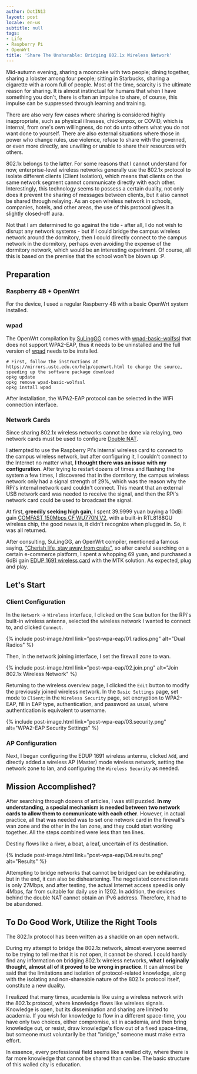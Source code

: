 ```yaml
---
author: DotIN13
layout: post
locale: en-us
subtitle: null
tags:
- Life
- Raspberry Pi
- OpenWrt
title: 'Share The Unsharable: Bridging 802.1x Wireless Network'
---
```


Mid-autumn evening, sharing a mooncake with two people; dining together, sharing a lobster among four people; sitting in Starbucks, sharing a cigarette with a room full of people. Most of the time, scarcity is the ultimate reason for sharing. It is almost instinctual for humans that when I have something you don't, there is often an impulse to share, of course, this impulse can be suppressed through learning and training.

There are also very few cases where sharing is considered highly inappropriate, such as physical illnesses, chickenpox, or COVID, which is internal, from one's own willingness, do not do unto others what you do not want done to yourself. There are also external situations where those in power who change rules, use violence, refuse to share with the governed, or even more directly, are unwilling or unable to share their resources with others.

802.1x belongs to the latter. For some reasons that I cannot understand for now, enterprise-level wireless networks generally use the 802.1x protocol to isolate different clients (Client Isolation), which means that clients on the same network segment cannot communicate directly with each other. Interestingly, this technology seems to possess a certain duality, not only does it prevent the sharing of messages between clients, but it also cannot be shared through relaying. As an open wireless network in schools, companies, hotels, and other areas, the use of this protocol gives it a slightly closed-off aura.

Not that I am determined to go against the tide - after all, I do not wish to disrupt any network systems - but if I could bridge the campus wireless network around the dormitory, then I could directly connect to the campus network in the dormitory, perhaps even avoiding the expense of the dormitory network, which would be an interesting experiment. Of course, all this is based on the premise that the school won't be blown up :P.

## Preparation

### Raspberry 4B + OpenWrt

For the device, I used a regular Raspberry 4B with a basic OpenWrt system installed.

### wpad

The OpenWrt compilation by [SuLingGG](https://mlapp.cn/) comes with [wpad-basic-wolfssl](https://openwrt.org/packages/pkgdata/wpad-basic-wolfssl) that does not support WPA2-EAP, thus it needs to be uninstalled and the full version of [wpad](https://openwrt.org/packages/pkgdata/wpad) needs to be installed.

```shell
# First, follow the instructions at https://mirrors.ustc.edu.cn/help/openwrt.html to change the source, speeding up the software package download
opkg update
opkg remove wpad-basic-wolfssl
opkg install wpad
```

After installation, the WPA2-EAP protocol can be selected in the WiFi connection interface.

### Network Cards

Since sharing 802.1x wireless networks cannot be done via relaying, two network cards must be used to configure [Double NAT](https://openwrt.org/docs/guide-user/network/switch_router_gateway_and_nat#openwrt_as_cascaded_router_behind_another_router_double_nat).

I attempted to use the Raspberry Pi's internal wireless card to connect to the campus wireless network, but after configuring it, I couldn't connect to the Internet no matter what, **I thought there was an issue with my configuration**. After trying to restart dozens of times and flashing the system a few times, I discovered that in the dormitory, the campus wireless network only had a signal strength of 29%, which was the reason why the RPi's internal network card couldn't connect. This meant that an external USB network card was needed to receive the signal, and then the RPi's network card could be used to broadcast the signal.

At first, **greedily seeking high gain**, I spent 39.9999 yuan buying a 10dBi gain [COMFAST 150Mbps CF WU770N V2](https://www.aliexpress.com/item/32805650319.html), with a built-in RTL8188GU wireless chip, the good news is, it didn't recognize when plugged in. So, it was all returned.

After consulting, SuLingGG, an OpenWrt compiler, mentioned a famous saying, [“Cherish life, stay away from crabs”](https://mlapp.cn/1009.html#USB-%E6%97%A0%E7%BA%BF%E7%BD%91%E5%8D%A1), so after careful searching on a certain e-commerce platform, I spent a whopping 69 yuan, and purchased a 6dBi gain [EDUP 1691 wireless card](http://www.edup.cn/202102011054-2/) with the MTK solution. As expected, plug and play.

## Let's Start

### Client Configuration

In the `Network` -> `Wireless` interface, I clicked on the `Scan` button for the RPi's built-in wireless antenna, selected the wireless network I wanted to connect to, and clicked `Connect`.

{% include post-image.html link="post-wpa-eap/01.radios.png" alt="Dual Radios" %}

Then, in the network joining interface, I set the firewall zone to wan.

{% include post-image.html link="post-wpa-eap/02.join.png" alt="Join 802.1x Wireless Network" %}

Returning to the wireless overview page, I clicked the `Edit` button to modify the previously joined wireless network. In the `Basic Settings` page, set mode to `Client`; in the `Wireless Security` page, set encryption to WPA2-EAP, fill in EAP type, authentication, and password as usual, where authentication is equivalent to username.

{% include post-image.html link="post-wpa-eap/03.security.png" alt="WPA2-EAP Security Settings" %}

### AP Configuration

Next, I began configuring the EDUP 1691 wireless antenna, clicked `Add`, and directly added a wireless AP (Master) mode wireless network, setting the network zone to lan, and configuring the `Wireless Security` as needed.

## Mission Accomplished?

After searching through dozens of articles, I was still puzzled. **In my understanding, a special mechanism is needed between two network cards to allow them to communicate with each other**. However, in actual practice, all that was needed was to set one network card in the firewall's wan zone and the other in the lan zone, and they could start working together. All the steps combined were less than ten lines.

Destiny flows like a river, a boat, a leaf, uncertain of its destination.

{% include post-image.html link="post-wpa-eap/04.results.png" alt="Results" %}

Attempting to bridge networks that cannot be bridged can be exhilarating, but in the end, it can also be disheartening. The negotiated connection rate is only 27Mbps, and after testing, the actual Internet access speed is only 4Mbps, far from suitable for daily use in 1202. In addition, the devices behind the double NAT cannot obtain an IPv6 address. Therefore, it had to be abandoned.

## To Do Good Work, Utilize the Right Tools

The 802.1x protocol has been written as a shackle on an open network.

During my attempt to bridge the 802.1x network, almost everyone seemed to be trying to tell me that it is not open, it cannot be shared. I could hardly find any information on bridging 802.1x wireless networks, **what I originally thought, almost all of it proved to be wrong in practice**. It can almost be said that the limitations and isolation of protocol-related knowledge, along with the isolating and non-shareable nature of the 802.1x protocol itself, constitute a new duality.

I realized that many times, academia is like using a wireless network with the 802.1x protocol, where knowledge flows like wireless signals. Knowledge is open, but its dissemination and sharing are limited to academia. If you wish for knowledge to flow in a different space-time, you have only two choices, either compromise, sit in academia, and then bring knowledge out, or resist, draw knowledge's flow out of a fixed space-time, but someone must voluntarily be that "bridge," someone must make extra effort.

In essence, every professional field seems like a walled city, where there is far more knowledge that cannot be shared than can be. The basic structure of this walled city is education.

